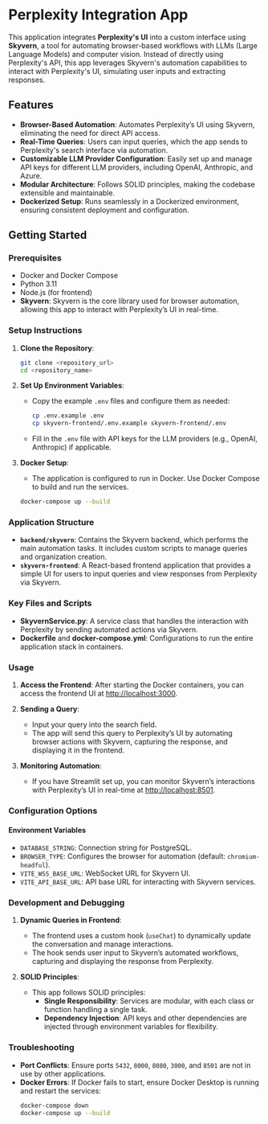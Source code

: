 # Perplexity Integration App

This application integrates **Perplexity's UI** into a custom interface using **Skyvern**, a tool for automating browser-based workflows with LLMs (Large Language Models) and computer vision. Instead of directly using Perplexity's API, this app leverages Skyvern's automation capabilities to interact with Perplexity's UI, simulating user inputs and extracting responses.

## Features

- **Browser-Based Automation**: Automates Perplexity’s UI using Skyvern, eliminating the need for direct API access.
- **Real-Time Queries**: Users can input queries, which the app sends to Perplexity's search interface via automation.
- **Customizable LLM Provider Configuration**: Easily set up and manage API keys for different LLM providers, including OpenAI, Anthropic, and Azure.
- **Modular Architecture**: Follows SOLID principles, making the codebase extensible and maintainable.
- **Dockerized Setup**: Runs seamlessly in a Dockerized environment, ensuring consistent deployment and configuration.

## Getting Started

### Prerequisites

- Docker and Docker Compose
- Python 3.11
- Node.js (for frontend)
- **Skyvern**: Skyvern is the core library used for browser automation, allowing this app to interact with Perplexity’s UI in real-time.

### Setup Instructions

1. **Clone the Repository**:
    ```bash
    git clone <repository_url>
    cd <repository_name>
    ```

2. **Set Up Environment Variables**:
    - Copy the example `.env` files and configure them as needed:
      ```bash
      cp .env.example .env
      cp skyvern-frontend/.env.example skyvern-frontend/.env
      ```
    - Fill in the `.env` file with API keys for the LLM providers (e.g., OpenAI, Anthropic) if applicable.

3. **Docker Setup**:
    - The application is configured to run in Docker. Use Docker Compose to build and run the services.

    ```bash
    docker-compose up --build
    ```

### Application Structure

- **`backend/skyvern`**: Contains the Skyvern backend, which performs the main automation tasks. It includes custom scripts to manage queries and organization creation.
- **`skyvern-frontend`**: A React-based frontend application that provides a simple UI for users to input queries and view responses from Perplexity via Skyvern.

### Key Files and Scripts

- **SkyvernService.py**: A service class that handles the interaction with Perplexity by sending automated actions via Skyvern.
- **Dockerfile** and **docker-compose.yml**: Configurations to run the entire application stack in containers.

### Usage

1. **Access the Frontend**:
   After starting the Docker containers, you can access the frontend UI at [http://localhost:3000](http://localhost:3000).

2. **Sending a Query**:
   - Input your query into the search field.
   - The app will send this query to Perplexity’s UI by automating browser actions with Skyvern, capturing the response, and displaying it in the frontend.

3. **Monitoring Automation**:
   - If you have Streamlit set up, you can monitor Skyvern’s interactions with Perplexity’s UI in real-time at [http://localhost:8501](http://localhost:8501).

### Configuration Options


#### Environment Variables
- `DATABASE_STRING`: Connection string for PostgreSQL.
- `BROWSER_TYPE`: Configures the browser for automation (default: `chromium-headful`).
- `VITE_WSS_BASE_URL`: WebSocket URL for Skyvern UI.
- `VITE_API_BASE_URL`: API base URL for interacting with Skyvern services.

### Development and Debugging

1. **Dynamic Queries in Frontend**:
   - The frontend uses a custom hook (`useChat`) to dynamically update the conversation and manage interactions.
   - The hook sends user input to Skyvern’s automated workflows, capturing and displaying the response from Perplexity.

2. **SOLID Principles**:
   - This app follows SOLID principles:
     - **Single Responsibility**: Services are modular, with each class or function handling a single task.
     - **Dependency Injection**: API keys and other dependencies are injected through environment variables for flexibility.

### Troubleshooting

- **Port Conflicts**: Ensure ports `5432`, `8000`, `8080`, `3000`, and `8501` are not in use by other applications.
- **Docker Errors**: If Docker fails to start, ensure Docker Desktop is running and restart the services:
  ```bash
  docker-compose down
  docker-compose up --build
